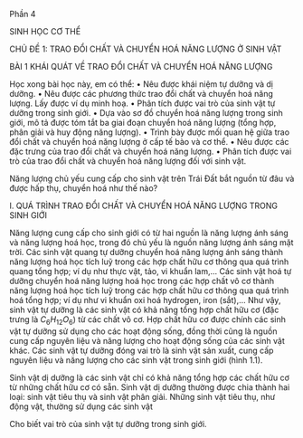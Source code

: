 Phần 4

SINH HỌC CƠ THỂ

CHỦ ĐỀ 1: TRAO ĐỔI CHẤT VÀ CHUYỂN HOÁ NĂNG LƯỢNG Ở SINH VẬT

BÀI 1 KHÁI QUÁT VỀ TRAO ĐỔI CHẤT VÀ CHUYỂN HOÁ NĂNG LƯỢNG

Học xong bài học này, em có thể:
• Nêu được khái niệm tự dưỡng và dị dưỡng.
• Nêu được các phương thức trao đổi chất và chuyển hoá năng lượng. Lấy được ví dụ minh hoạ.
• Phân tích được vai trò của sinh vật tự dưỡng trong sinh giới.
• Dựa vào sơ đồ chuyển hoá năng lượng trong sinh giới, mô tả được tóm tắt ba giai đoạn chuyển hoá năng lượng (tổng hợp, phân giải và huy động năng lượng).
• Trình bày được mối quan hệ giữa trao đổi chất và chuyển hoá năng lượng ở cấp tế bào và cơ thể.
• Nêu được các đặc trưng của trao đổi chất và chuyển hoá năng lượng.
• Phân tích được vai trò của trao đổi chất và chuyển hoá năng lượng đối với sinh vật.

Năng lượng chủ yếu cung cấp cho sinh vật trên Trái Đất bắt nguồn từ đâu và được hấp thụ, chuyển hoá như thế nào?

I. QUÁ TRÌNH TRAO ĐỔI CHẤT VÀ CHUYỂN HOÁ NĂNG LƯỢNG TRONG SINH GIỚI

Năng lượng cung cấp cho sinh giới có từ hai nguồn là năng lượng ánh sáng và năng lượng hoá học, trong đó chủ yếu là nguồn năng lượng ánh sáng mặt trời. Các sinh vật quang tự dưỡng chuyển hoá năng lượng ánh sáng thành năng lượng hoá học tích luỹ trong các hợp chất hữu cơ thông qua quá trình quang tổng hợp; ví dụ như thực vật, tảo, vi khuẩn lam,... Các sinh vật hoá tự dưỡng chuyển hoá năng lượng hoá học trong các hợp chất vô cơ thành năng lượng hoá học tích luỹ trong các hợp chất hữu cơ thông qua quá trình hoá tổng hợp; ví dụ như vi khuẩn oxi hoá hydrogen, iron (sắt),... Như vậy, sinh vật tự dưỡng là các sinh vật có khả năng tổng hợp chất hữu cơ (đặc trưng là $C_6H_{12}O_6$) từ các chất vô cơ. Hợp chất hữu cơ được chính các sinh vật tự dưỡng sử dụng cho các hoạt động sống, đồng thời cũng là nguồn cung cấp nguyên liệu và năng lượng cho hoạt động sống của các sinh vật khác. Các sinh vật tự dưỡng đóng vai trò là sinh vật sản xuất, cung cấp nguyên liệu và năng lượng cho các sinh vật trong sinh giới (hình 1.1).

Sinh vật dị dưỡng là các sinh vật chỉ có khả năng tổng hợp các chất hữu cơ từ những chất hữu cơ có sẵn. Sinh vật dị dưỡng thường được chia thành hai loại: sinh vật tiêu thụ và sinh vật phân giải. Những sinh vật tiêu thụ, như động vật, thường sử dụng các sinh vật

Cho biết vai trò của sinh vật tự dưỡng trong sinh giới.